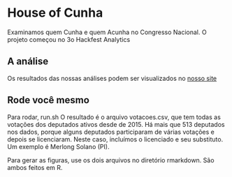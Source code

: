 # House of Cunha 
Examinamos quem Cunha e quem Acunha no Congresso Nacional. 
O projeto começou no 3o Hackfest Analytics

## A análise
Os resultados das nossas análises podem ser visualizados no [nosso site](http://houseofcunha.com.br/)

## Rode você mesmo
Para rodar, run.sh
O resultado é o arquivo votacoes.csv, que tem todas as votações dos deputados ativos desde de 2015. Há mais que 513 deputados nos dados, porque alguns deputados participaram de várias votações e depois se licenciaram. Neste caso, incluímos o licenciado e seu substituto. Um exemplo é Merlong Solano (PI).

Para gerar as figuras, use os dois arquivos no diretório rmarkdown. São ambos feitos em R.  


